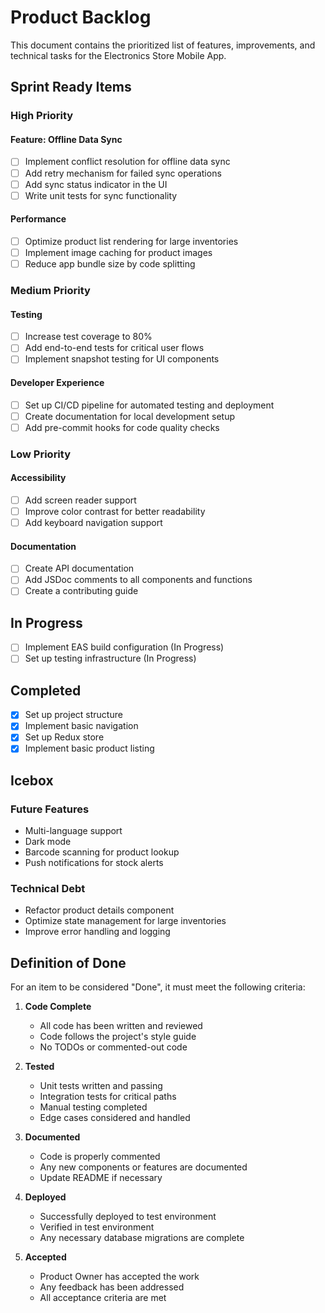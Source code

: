 # Product Backlog

This document contains the prioritized list of features, improvements, and technical tasks for the Electronics Store Mobile App.

## Sprint Ready Items

### High Priority

#### Feature: Offline Data Sync
- [ ] Implement conflict resolution for offline data sync
- [ ] Add retry mechanism for failed sync operations
- [ ] Add sync status indicator in the UI
- [ ] Write unit tests for sync functionality

#### Performance
- [ ] Optimize product list rendering for large inventories
- [ ] Implement image caching for product images
- [ ] Reduce app bundle size by code splitting

### Medium Priority

#### Testing
- [ ] Increase test coverage to 80%
- [ ] Add end-to-end tests for critical user flows
- [ ] Implement snapshot testing for UI components

#### Developer Experience
- [ ] Set up CI/CD pipeline for automated testing and deployment
- [ ] Create documentation for local development setup
- [ ] Add pre-commit hooks for code quality checks

### Low Priority

#### Accessibility
- [ ] Add screen reader support
- [ ] Improve color contrast for better readability
- [ ] Add keyboard navigation support

#### Documentation
- [ ] Create API documentation
- [ ] Add JSDoc comments to all components and functions
- [ ] Create a contributing guide

## In Progress

- [ ] Implement EAS build configuration (In Progress)
- [ ] Set up testing infrastructure (In Progress)

## Completed

- [x] Set up project structure
- [x] Implement basic navigation
- [x] Set up Redux store
- [x] Implement basic product listing

## Icebox

### Future Features
- Multi-language support
- Dark mode
- Barcode scanning for product lookup
- Push notifications for stock alerts

### Technical Debt
- Refactor product details component
- Optimize state management for large inventories
- Improve error handling and logging

## Definition of Done

For an item to be considered "Done", it must meet the following criteria:

1. **Code Complete**
   - All code has been written and reviewed
   - Code follows the project's style guide
   - No TODOs or commented-out code

2. **Tested**
   - Unit tests written and passing
   - Integration tests for critical paths
   - Manual testing completed
   - Edge cases considered and handled

3. **Documented**
   - Code is properly commented
   - Any new components or features are documented
   - Update README if necessary

4. **Deployed**
   - Successfully deployed to test environment
   - Verified in test environment
   - Any necessary database migrations are complete

5. **Accepted**
   - Product Owner has accepted the work
   - Any feedback has been addressed
   - All acceptance criteria are met
